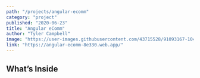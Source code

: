 ```yaml
---
path: "/projects/angular-ecomm"
category: "project"
published: "2020-06-23"
title: "Angular eComm"   
author: "Tyler Campbell"
image: "https://user-images.githubusercontent.com/43715528/91093167-104fce00-e627-11ea-9e31-937080602c1a.png"
link: "https://angular-ecomm-8e330.web.app/"
---
```

## What’s Inside
